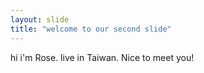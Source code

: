 ```yaml
---
layout: slide
title: "welcome to our second slide"
---
```

hi i'm Rose. live in Taiwan. Nice to meet you!
